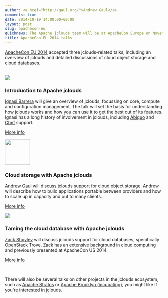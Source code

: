 ```yaml
---
author: <a href="http://gaul.org/">Andrew Gaul</a>
comments: true
date: 2014-10-19 14:00:00+00:00
layout: post
slug: apachecon-eu
quicknews: The Apache jclouds team will be at ApacheCon Europe on November 17-21, 2014. Don't miss our talks!
title: ApacheCon EU 2014 talks
---
```


[ApacheCon EU 2014](http://events.linuxfoundation.org/events/apachecon-europe) accepted three jclouds-related talks, including an overview of jclouds and detailed discussions of cloud object storage and cloud databases.

<!--more-->
<br/>

<div class="row clearfix">

<div class="col-md-4 column">
<img src="http://www.gravatar.com/avatar/e7a98077869aa0d2d42e3691ae620c81" class="center-block img-circle" />
<div class="caption">
<h3 class="text-primary">Introduction to Apache jclouds</h3>
<p><a href="https://twitter.com/IgnasiBarrera">Ignasi Barrera</a> will give an overview of jclouds, focussing on core, compute and configuration management. The talk will set the basis for understanding how jclouds works and how you can use it to get the best out of its features. Ignasi has a long history of involvement in jclouds, including <a href="http://jclouds.apache.org/guides/abiquo/">Abiquo</a> and <a href="http://jclouds.apache.org/guides/chef/">Chef</a> support.</p>
<p><a href="http://sched.co/1pbqgnf">More info</a></p>
</div>
</div>

<div class="col-md-4 column">
<img src="https://avatars3.githubusercontent.com/u/848247" width=80 height="80" class="center-block img-circle"/>
<div class="caption">
<h3 class="text-primary">Cloud storage with Apache jclouds</h3>
<p><a href="http://gaul.org/">Andrew Gaul</a> will discuss jclouds support for cloud object storage. Andrew will describe how to build applications portable between providers and how to scale up in capacity and out to many clients.</p>
<p><a href="http://sched.co/1pbqgDV">More info</a></p>
</div>
</div>

<div class="col-md-4 column">
<img src="http://www.gravatar.com/avatar/7c7639e4eadbb4b7aebaf836babe1aec" class="center-block img-circle" />
<div class="caption">
<h3 class="text-primary">Taming the cloud database with Apache jclouds</h3>
<p><a href="https://twitter.com/zackshoylev">Zack Shoylev</a> will discuss jclouds support for cloud databases, specifically OpenStack Trove. Zack has an extensive background in cloud computing and previously presented at ApacheCon US 2014.</p>
<p><a href="http://sched.co/WBGixt">More info</a></p>
</div>
</div>

</div>

<br/>

There will also be several talks on other projects in the jclouds ecosystem, such as [Apache Stratos](http://apacheconeu2014.sched.org/?s=apache+stratos) or [Apache Brooklyn (incubating)](http://apacheconeu2014.sched.org/?s=apache+brooklyn), you might like if you're interested in jclouds.
